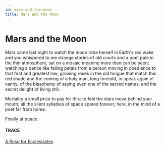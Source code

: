 ```yaml
---
id: mars-and-the-moon
title: Mars and the Moon 
---
```


# Mars and the Moon

Mars came last night
to watch the moon robe herself
in Earth's red wake 
and you whispered to me
strange stories of old courts
and a poet pale 
in the thin atmosphere, 
sat on a mosaic meaning more
than can be seen;
watching a dance like
falling petals from a person
moving in obedience
to that first and greatest law;
growing roses in the old tongue
that match this red shade
and the coming of a holy man,
long foretold,
to speak again of vanity,
of the blasphemy of saying
even one of the sacred names,
and the secret delight 
of living still.

Mortality a small price to pay
for this:
to feel the stars move 
behind your mouth;
all the silent syllables of space
spared forever,
here,
in the mind of a poet
far from home.

Finally at peace.


#### TRACE

[A Rose for Ecclesiastes](http://lib.ru/ZELQZNY/ARoseforEcclesiastes.txt "Roger Zelazny")
